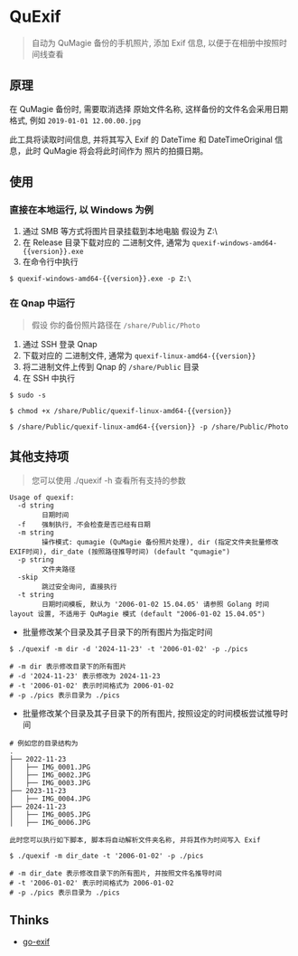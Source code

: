 # QuExif

> 自动为 QuMagie 备份的手机照片, 添加 Exif 信息, 以便于在相册中按照时间线查看


## 原理

在 QuMagie 备份时, 需要取消选择 原始文件名称, 这样备份的文件名会采用日期格式, 例如 `2019-01-01 12.00.00.jpg`

此工具将读取时间信息, 并将其写入 Exif 的 DateTime 和 DateTimeOriginal 信息，此时 QuMagie 将会将此时间作为 照片的拍摄日期。

## 使用

### 直接在本地运行, 以 Windows 为例

1. 通过 SMB 等方式将图片目录挂载到本地电脑 假设为 Z:\
2. 在 Release 目录下载对应的 二进制文件, 通常为 `quexif-windows-amd64-{{version}}.exe`
3. 在命令行中执行

```shell
$ quexif-windows-amd64-{{version}}.exe -p Z:\
```

### 在 Qnap 中运行

> 假设 你的备份照片路径在 `/share/Public/Photo`

1. 通过 SSH 登录 Qnap
2. 下载对应的 二进制文件, 通常为 `quexif-linux-amd64-{{version}}`
3. 将二进制文件上传到 Qnap 的 `/share/Public` 目录
4. 在 SSH 中执行

```shell
$ sudo -s 
    
$ chmod +x /share/Public/quexif-linux-amd64-{{version}}

$ /share/Public/quexif-linux-amd64-{{version}} -p /share/Public/Photo
```

## 其他支持项

> 您可以使用 ./quexif -h 查看所有支持的参数
```shell
Usage of quexif:
  -d string
        日期时间
  -f    强制执行, 不会检查是否已经有日期
  -m string
        操作模式: qumagie (QuMagie 备份照片处理), dir (指定文件夹批量修改 EXIF时间), dir_date (按照路径推导时间) (default "qumagie")
  -p string
        文件夹路径
  -skip
        跳过安全询问, 直接执行
  -t string
        日期时间模板, 默认为 '2006-01-02 15.04.05' 请参照 Golang 时间 layout 设置, 不适用于 QuMagie 模式 (default "2006-01-02 15.04.05")

```

- 批量修改某个目录及其子目录下的所有图片为指定时间

```shell
$ ./quexif -m dir -d '2024-11-23' -t '2006-01-02' -p ./pics

# -m dir 表示修改目录下的所有图片
# -d '2024-11-23' 表示修改为 2024-11-23
# -t '2006-01-02' 表示时间格式为 2006-01-02
# -p ./pics 表示目录为 ./pics
```

- 批量修改某个目录及其子目录下的所有图片, 按照设定的时间模板尝试推导时间

```shell
# 例如您的目录结构为
.
├── 2022-11-23
│   ├── IMG_0001.JPG
│   ├── IMG_0002.JPG
│   ├── IMG_0003.JPG
├── 2023-11-23
│   ├── IMG_0004.JPG
├── 2024-11-23
│   ├── IMG_0005.JPG
│   ├── IMG_0006.JPG

此时您可以执行如下脚本, 脚本将自动解析文件夹名称, 并将其作为时间写入 Exif

$ ./quexif -m dir_date -t '2006-01-02' -p ./pics

# -m dir_date 表示修改目录下的所有图片, 并按照文件名推导时间
# -t '2006-01-02' 表示时间格式为 2006-01-02
# -p ./pics 表示目录为 ./pics
```

## Thinks

- [go-exif](//github.com/dsoprea/go-exif/v3)
